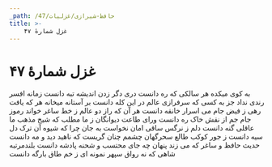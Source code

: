 ```yaml
---
_path: /حافظ-شیرازی/غزلیات/47
title: >-
    غزل شمارهٔ ۴۷
---
```

# غزل شمارهٔ ۴۷

به کوی میکده هر سالکی که ره دانست
دری دگر زدن اندیشه تبه دانست
زمانه افسر رندی نداد جز به کسی
که سرفرازی عالم در این کله دانست
بر آستانه میخانه هر که یافت رهی
ز فیض جام می اسرار خانقه دانست
هر آن که راز دو عالم ز خط ساغر خواند
رموز جام جم از نقش خاک ره دانست
ورای طاعت دیوانگان ز ما مطلب
که شیخ مذهب ما عاقلی گنه دانست
دلم ز نرگس ساقی امان نخواست به جان
چرا که شیوه آن ترک دل سیه دانست
ز جور کوکب طالع سحرگهان چشمم
چنان گریست که ناهید دید و مه دانست
حدیث حافظ و ساغر که می زند پنهان
چه جای محتسب و شحنه پادشه دانست
بلندمرتبه شاهی که نه رواق سپهر
نمونه ای ز خم طاق بارگه دانست
